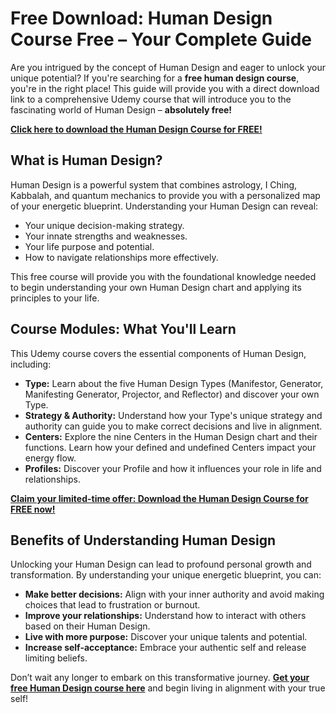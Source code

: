 # Free Download: Human Design Course Free – Your Complete Guide

Are you intrigued by the concept of Human Design and eager to unlock your unique potential? If you're searching for a **free human design course**, you're in the right place! This guide will provide you with a direct download link to a comprehensive Udemy course that will introduce you to the fascinating world of Human Design – **absolutely free!**

[**Click here to download the Human Design Course for FREE!**](https://udemywork.com/human-design-course-free)

## What is Human Design?

Human Design is a powerful system that combines astrology, I Ching, Kabbalah, and quantum mechanics to provide you with a personalized map of your energetic blueprint. Understanding your Human Design can reveal:

*   Your unique decision-making strategy.
*   Your innate strengths and weaknesses.
*   Your life purpose and potential.
*   How to navigate relationships more effectively.

This free course will provide you with the foundational knowledge needed to begin understanding your own Human Design chart and applying its principles to your life.

## Course Modules: What You'll Learn

This Udemy course covers the essential components of Human Design, including:

*   **Type:** Learn about the five Human Design Types (Manifestor, Generator, Manifesting Generator, Projector, and Reflector) and discover your own Type.
*   **Strategy & Authority:** Understand how your Type's unique strategy and authority can guide you to make correct decisions and live in alignment.
*   **Centers:** Explore the nine Centers in the Human Design chart and their functions. Learn how your defined and undefined Centers impact your energy flow.
*   **Profiles:** Discover your Profile and how it influences your role in life and relationships.

[**Claim your limited-time offer: Download the Human Design Course for FREE now!**](https://udemywork.com/human-design-course-free)

## Benefits of Understanding Human Design

Unlocking your Human Design can lead to profound personal growth and transformation. By understanding your unique energetic blueprint, you can:

*   **Make better decisions:** Align with your inner authority and avoid making choices that lead to frustration or burnout.
*   **Improve your relationships:** Understand how to interact with others based on their Human Design.
*   **Live with more purpose:** Discover your unique talents and potential.
*   **Increase self-acceptance:** Embrace your authentic self and release limiting beliefs.

Don’t wait any longer to embark on this transformative journey. **[Get your free Human Design course here](https://udemywork.com/human-design-course-free)** and begin living in alignment with your true self!
